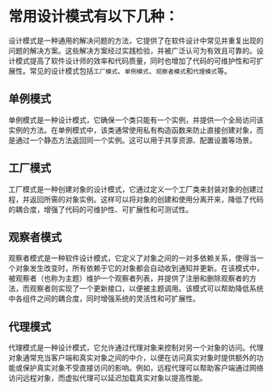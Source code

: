 # 常用设计模式有以下几种：

设计模式是一种通用的解决问题的方法，它提供了在软件设计中常见并重复出现的问题的解决方案。这些解决方案经过实践检验，并被广泛认可为有效且可靠的。设计模式提高了软件设计师的效率和代码质量，同时也增加了代码的可维护性和可扩展性。常见的设计模式包括`工厂模式`、`单例模式`、`观察者模式`和`代理模式`等。

## 单例模式
单例模式是一种设计模式，它确保一个类只能有一个实例，并提供一个全局访问该实例的方法。在单例模式中，该类通常使用私有构造函数来防止直接创建对象，而是通过一个静态方法返回同一个实例。这可以用于共享资源、配置设置等场景。

## 工厂模式
工厂模式是一种创建对象的设计模式，它通过定义一个工厂类来封装对象的创建过程，并返回所需的对象实例。这样可以将对象的创建和使用分离开来，降低了代码的耦合度，增强了代码的可维护性、可扩展性和可测试性。

## 观察者模式
观察者模式是一种软件设计模式，它定义了对象之间的一对多依赖关系，使得当一个对象发生改变时，所有依赖于它的对象都会自动收到通知并更新。在该模式中，被观察者（也称为主题）维护一个观察者列表，并提供了注册和删除观察者的方法，而观察者则实现了一个更新接口，以便被主题调用。该模式可以帮助降低系统中各组件之间的耦合度，同时增强系统的灵活性和可扩展性。

## 代理模式
代理模式是一种设计模式，它允许通过代理对象来控制对另一个对象的访问。代理对象通常充当客户端和真实对象之间的中介，以便在访问真实对象时提供额外的功能或保护真实对象不受直接访问的影响。例如，远程代理可以帮助客户端通过网络访问远程对象，而虚拟代理可以延迟加载真实对象以提高性能。